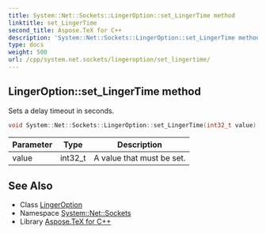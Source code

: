 ```yaml
---
title: System::Net::Sockets::LingerOption::set_LingerTime method
linktitle: set_LingerTime
second_title: Aspose.TeX for C++
description: 'System::Net::Sockets::LingerOption::set_LingerTime method. Sets a delay timeout in seconds in C++.'
type: docs
weight: 500
url: /cpp/system.net.sockets/lingeroption/set_lingertime/
---
```

## LingerOption::set_LingerTime method


Sets a delay timeout in seconds.

```cpp
void System::Net::Sockets::LingerOption::set_LingerTime(int32_t value)
```


| Parameter | Type | Description |
| --- | --- | --- |
| value | int32_t | A value that must be set. |

## See Also

* Class [LingerOption](../)
* Namespace [System::Net::Sockets](../../)
* Library [Aspose.TeX for C++](../../../)
